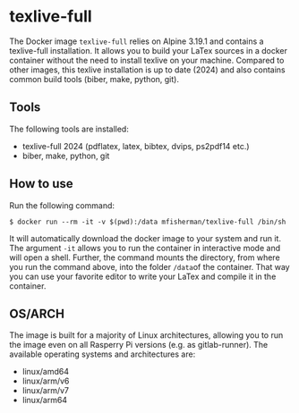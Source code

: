 # texlive-full
The Docker image `texlive-full` relies on Alpine 3.19.1 and contains a texlive-full installation.
It allows you to build your LaTex sources in a docker container without the need to install texlive on your machine.
Compared to other images, this texlive installation is up to date (2024) and also contains common build tools (biber, make, python, git).


## Tools
The following tools are installed:
- texlive-full 2024 (pdflatex, latex, bibtex, dvips, ps2pdf14 etc.)
- biber, make, python, git

## How to use
Run the following command:
```
$ docker run --rm -it -v $(pwd):/data mfisherman/texlive-full /bin/sh
```
It will automatically download the docker image to your system and run it.
The argument `-it` allows you to run the container in interactive mode and will open a shell.
Further, the command mounts the directory, from where you run the command above, into the folder `/data`of the container.
That way you can use your favorite editor to write your LaTex and compile it in the container.

## OS/ARCH
The image is built for a majority of Linux architectures, allowing you to run the image even on all Rasperry Pi versions (e.g. as gitlab-runner).
The available operating systems and architectures are:

 - linux/amd64
 - linux/arm/v6
 - linux/arm/v7
 - linux/arm64

